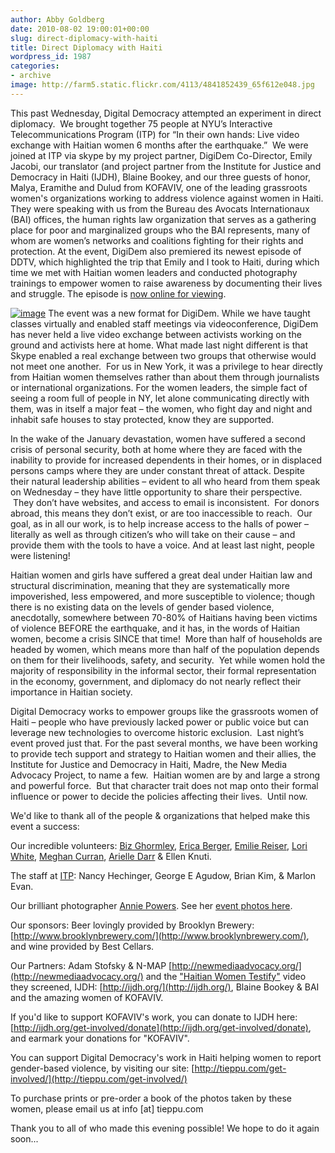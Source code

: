```yaml
---
author: Abby Goldberg
date: 2010-08-02 19:00:01+00:00
slug: direct-diplomacy-with-haiti
title: Direct Diplomacy with Haiti
wordpress_id: 1987
categories:
- archive
image: http://farm5.static.flickr.com/4113/4841852439_65f612e048.jpg
---
```


This past Wednesday, Digital Democracy attempted an experiment in direct diplomacy.  We brought together 75 people at NYU’s Interactive Telecommunications Program (ITP) for “In their own hands: Live video exchange with Haitian women 6 months after the earthquake.”  We were joined at ITP via skype by my project partner, DigiDem Co-Director, Emily Jacobi, our translator (and project partner from the Institute for Justice and Democracy in Haiti (IJDH), Blaine Bookey, and our three guests of honor, Malya, Eramithe and Dulud from KOFAVIV, one of the leading grassroots women's organizations working to address violence against women in Haiti. They were speaking with us from the Bureau des Avocats Internationaux (BAI) offices, the human rights law organization that serves as a gathering place for poor and marginalized groups who the BAI represents, many of whom are women’s networks and coalitions fighting for their rights and protection. At the event, DigiDem also premiered its newest episode of DDTV, which highlighted the trip that Emily and I took to Haiti, during which time we met with Haitian women leaders and conducted photography trainings to empower women to raise awareness by documenting their lives and struggle. The episode is [now online for viewing](http://vimeo.com/13843931).


[![image](http://farm5.static.flickr.com/4113/4841852439_65f612e048.jpg)](http://www.flickr.com/photos/digitaldemocracy/sets/72157624487793077/)
The event was a new format for DigiDem. While we have taught classes virtually and enabled staff meetings via videoconference, DigiDem has never held a live video exchange between activists working on the ground and activists here at home. What made last night different is that Skype enabled a real exchange between two groups that otherwise would not meet one another.  For us in New York, it was a privilege to hear directly from Haitian women themselves rather than about them through journalists or international organizations. For the women leaders, the simple fact of seeing a room full of people in NY, let alone communicating directly with them, was in itself a major feat – the women, who fight day and night and inhabit safe houses to stay protected, know they are supported.

In the wake of the January devastation, women have suffered a second crisis of personal security, both at home where they are faced with the inability to provide for increased dependents in their homes, or in displaced persons camps where they are under constant threat of attack. Despite their natural leadership abilities – evident to all who heard from them speak on Wednesday – they have little opportunity to share their perspective.  They don’t have websites, and access to email is inconsistent.  For donors abroad, this means they don’t exist, or are too inaccessible to reach.  Our goal, as in all our work, is to help increase access to the halls of power – literally as well as through citizen’s who will take on their cause – and provide them with the tools to have a voice. And at least last night, people were listening!

Haitian women and girls have suffered a great deal under Haitian law and structural discrimination, meaning that they are systematically more impoverished, less empowered, and more susceptible to violence; though there is no existing data on the levels of gender based violence, anecdotally, somewhere between 70-80% of Haitians having been victims of violence BEFORE the earthquake, and it has, in the words of Haitian women, become a crisis SINCE that time!  More than half of households are headed by women, which means more than half of the population depends on them for their livelihoods, safety, and security.  Yet while women hold the majority of responsibility in the informal sector, their formal representation in the economy, government, and diplomacy do not nearly reflect their importance in Haitian society.

Digital Democracy works to empower groups like the grassroots women of Haiti – people who have previously lacked power or public voice but can leverage new technologies to overcome historic exclusion.  Last night’s event proved just that. For the past several months, we have been working to provide tech support and strategy to Haitian women and their allies, the Institute for Justice and Democracy in Haiti, Madre, the New Media Advocacy Project, to name a few.  Haitian women are by and large a strong and powerful force.  But that character trait does not map onto their formal influence or power to decide the policies affecting their lives.  Until now.


We'd like to thank all of the people & organizations that helped make this event a success:




Our incredible volunteers: [Biz Ghormley](http://twitter.com/onewitness), [Erica Berger](http://twitter.com/goodberger), [Emilie Reiser](http://twitter.com/emreiser), [Lori White](http://twitter.com/lolololori), [Meghan Curran](http://twitter.com/meghcurran), [Arielle Darr](http://twitter.com/digidarr) & Ellen Knuti.




The staff at [ITP](http://itp.nyu.edu/itp/): Nancy Hechinger, George E Agudow, Brian Kim, & Marlon Evan.




Our brilliant photographer [Annie Powers](http://www.anniepowers.com/). See her [event photos here](http://www.flickr.com/photos/digitaldemocracy/sets/72157624487793077/).




Our sponsors: Beer lovingly provided by Brooklyn Brewery:[http://www.brooklynbrewery.com/](http://www.brooklynbrewery.com/), and wine provided by Best Cellars.




Our Partners: Adam Stofsky & N-MAP [http://newmediaadvocacy.org/](http://newmediaadvocacy.org/) and the ["Haitian Women Testify"](http://vimeo.com/11091051) video they screened, IJDH: [http://ijdh.org/](http://ijdh.org/), Blaine Bookey & BAI and the amazing women of KOFAVIV.




If you'd like to support KOFAVIV's work, you can donate to IJDH here:[http://ijdh.org/get-involved/donate](http://ijdh.org/get-involved/donate), and earmark your donations for "KOFAVIV".




You can support Digital Democracy's work in Haiti helping women to report gender-based violence, by visiting our site: [http://tieppu.com/get-involved/](http://tieppu.com/get-involved/)




To purchase prints or pre-order a book of the photos taken by these women, please email us at info [at] tieppu.com




Thank you to all of who made this evening possible! We hope to do it again soon...
